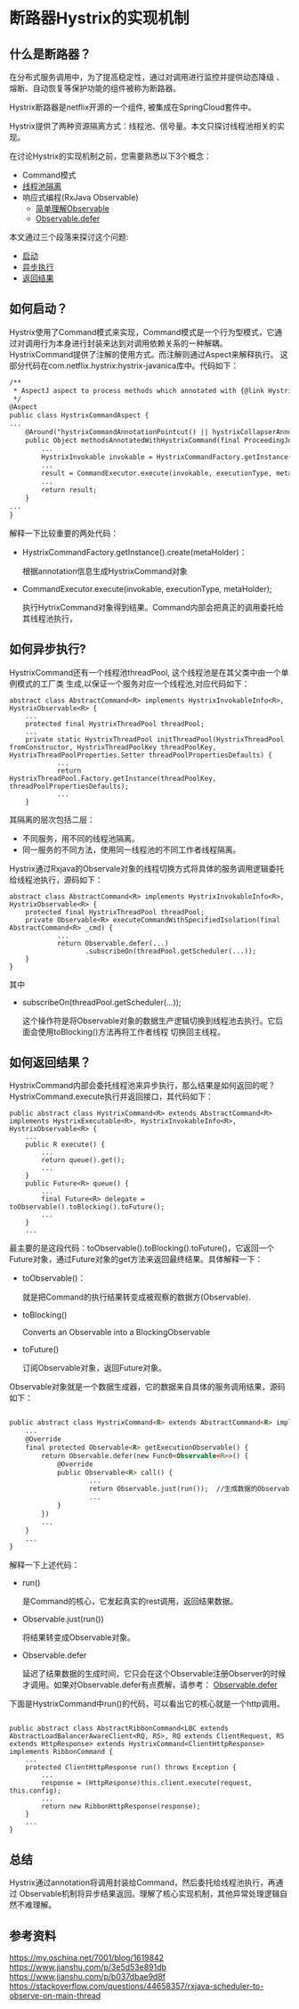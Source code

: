# 断路器Hystrix的实现机制
## 什么是断路器？
在分布式服务调用中，为了提高稳定性，通过对调用进行监控并提供动态降级
、熔断、自动恢复等保护功能的组件被称为断路器。

Hystrix断路器是netflix开源的一个组件, 被集成在SpringCloud套件中。

Hystrix提供了两种资源隔离方式：线程池、信号量。本文只探讨线程池相关的实现。

在讨论Hystrix的实现机制之前，您需要熟悉以下3个概念：
- Command模式
- [线程池隔离](https://blog.csdn.net/coobee/article/details/105841302)
- 响应式编程(RxJava Observable)
    - [简单理解Observable](https://blog.csdn.net/coobee/article/details/105817994)
    - [Observable.defer](https://blog.csdn.net/coobee/article/details/105817994) 

本文通过三个段落来探讨这个问题:
- [启动](#p1)
- [异步执行](#p2)
- [返回结果](#p3)

## <a name="p1"></a>如何启动？
Hystrix使用了Command模式来实现，Command模式是一个行为型模式，它通过对调用行为本身进行封装来达到对调用依赖关系的一种解耦。
HystrixCommand提供了注解的使用方式。而注解则通过Aspect来解释执行。
这部分代码在com.netflix.hystrix:hystrix-javanica库中。代码如下：
```html
/**
 * AspectJ aspect to process methods which annotated with {@link HystrixCommand} annotation.
 */
@Aspect
public class HystrixCommandAspect {
...
    @Around("hystrixCommandAnnotationPointcut() || hystrixCollapserAnnotationPointcut()")
    public Object methodsAnnotatedWithHystrixCommand(final ProceedingJoinPoint joinPoint) throws Throwable {
        ...
        HystrixInvokable invokable = HystrixCommandFactory.getInstance().create(metaHolder);
        ...
        result = CommandExecutor.execute(invokable, executionType, metaHolder);
        ...
        return result;
    }
...
}

```
解释一下比较重要的两处代码：
- HystrixCommandFactory.getInstance().create(metaHolder)： 

    根据annotation信息生成HystrixCommand对象
- CommandExecutor.execute(invokable, executionType, metaHolder); 

    执行HytrixCommand对象得到结果。Command内部会把真正的调用委托给其线程池执行，

## <a name="p2"></a>如何异步执行?
HystrixCommand还有一个线程池threadPool, 这个线程池是在其父类中由一个单例模式的工厂类
生成,以保证一个服务对应一个线程池,对应代码如下：
```
abstract class AbstractCommand<R> implements HystrixInvokableInfo<R>, HystrixObservable<R> {
    ...
    protected final HystrixThreadPool threadPool;
    ...
    private static HystrixThreadPool initThreadPool(HystrixThreadPool fromConstructor, HystrixThreadPoolKey threadPoolKey, HystrixThreadPoolProperties.Setter threadPoolPropertiesDefaults) {
            ...
            return HystrixThreadPool.Factory.getInstance(threadPoolKey, threadPoolPropertiesDefaults);
            ...
    }
```
其隔离的层次包括二层：
- 不同服务，用不同的线程池隔离。
- 同一服务的不同方法，使用同一线程池的不同工作者线程隔离。

Hystrix通过Rxjava的Observale对象的线程切换方式将具体的服务调用逻辑委托给线程池执行，源码如下：
```
abstract class AbstractCommand<R> implements HystrixInvokableInfo<R>, HystrixObservable<R> {
    protected final HystrixThreadPool threadPool;
    private Observable<R> executeCommandWithSpecifiedIsolation(final AbstractCommand<R> _cmd) {
            ...
            return Observable.defer(...)
                   .subscribeOn(threadPool.getScheduler(...));
    }
}    
```
其中
- subscribeOn(threadPool.getScheduler(...));

    这个操作符是将Observable对象的数据生产逻辑切换到线程池去执行。它后面会使用toBlocking()方法再将工作者线程
切换回主线程。

## <a name="p3"></a>如何返回结果？
HystrixCommand内部会委托线程池来异步执行，那么结果是如何返回的呢？
HystrixCommand.execute执行并返回接口，其代码如下：
```
public abstract class HystrixCommand<R> extends AbstractCommand<R> implements HystrixExecutable<R>, HystrixInvokableInfo<R>, HystrixObservable<R> {
    ...
    public R execute() {
        ...
        return queue().get();
        ...
    }
    public Future<R> queue() {
        ...
        final Future<R> delegate = toObservable().toBlocking().toFuture();
        ...
    }
    ...
```    
最主要的是这段代码：toObservable().toBlocking().toFuture()，它返回一个Future对象，通过Future对象的get方法来返回最终结果。具体解释一下：
- toObservable()：
 
    就是把Command的执行结果转变成被观察的数据方(Observable).
- toBlocking() 

    Converts an Observable into a BlockingObservable
- toFuture()

    订阅Observable对象，返回Future对象。

Observable对象就是一个数据生成器，它的数据来自具体的服务调用结果，源码如下：
```html

public abstract class HystrixCommand<R> extends AbstractCommand<R> implements HystrixExecutable<R>, HystrixInvokableInfo<R>, HystrixObservable<R> {
    ...
    @Override
    final protected Observable<R> getExecutionObservable() {
        return Observable.defer(new Func0<Observable<R>>() {
            @Override
            public Observable<R> call() {
                    ...
                    return Observable.just(run());  //生成数据的Observable对象
                    ...
            }
        })
        ...
    }
    ...
}
```

解释一下上述代码：
- run() 

    是Command的核心，它发起真实的rest调用，返回结果数据。
- Observable.just(run()) 

    将结果转变成Observable对象。
- Observable.defer

    延迟了结果数据的生成时间，它只会在这个Observable注册Observer的时候才调用。如果对Observable.defer有点费解，请参考：
[Observable.defer](https://blog.csdn.net/coobee/article/details/105817994)

下面是HystrixCommand中run()的代码，可以看出它的核心就是一个http调用。
```

public abstract class AbstractRibbonCommand<LBC extends AbstractLoadBalancerAwareClient<RQ, RS>, RQ extends ClientRequest, RS extends HttpResponse> extends HystrixCommand<ClientHttpResponse> implements RibbonCommand {
    ...
    protected ClientHttpResponse run() throws Exception {
        ...
        response = (HttpResponse)this.client.execute(request, this.config);
        ...
        return new RibbonHttpResponse(response);
    }
    ...
}
```

## 总结
Hystrix通过annotation将调用封装给Command，然后委托给线程池执行，再通过
Observable机制将异步结果返回。理解了核心实现机制，其他异常处理逻辑自然不难理解。

## 参考资料
https://my.oschina.net/7001/blog/1619842
https://www.jianshu.com/p/3e5d53e891db
https://www.jianshu.com/p/b037dbae9d8f
https://stackoverflow.com/questions/44658357/rxjava-scheduler-to-observe-on-main-thread